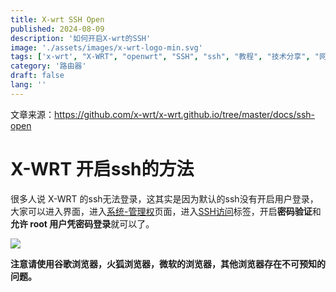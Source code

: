 ```yaml
---
title: X-wrt SSH Open
published: 2024-08-09
description: '如何开启X-wrt的SSH'
image: './assets/images/x-wrt-logo-min.svg'
tags: ['x-wrt', "X-WRT", "openwrt", "SSH", "ssh", "教程", "技术分享", "网络", "路由器"]
category: '路由器'
draft: false 
lang: ''
---
```


文章来源：https://github.com/x-wrt/x-wrt.github.io/tree/master/docs/ssh-open

# X-WRT 开启ssh的方法

很多⼈说 X-WRT 的ssh无法登录，这其实是因为默认的ssh没有开启用户登录，大家可以进入界面，进入[系统-管理权](#)页面，进入[SSH访问](#)标签，开启**密码验证**和**允许 root 用户凭密码登录**就可以了。

![](https://cdn4.xcqcoo.top/gh/x-wrt/x-wrt.github.io@master/docs/ssh-open/ssh1.png)

**注意请使用谷歌浏览器，火狐浏览器，微软的浏览器，其他浏览器存在不可预知的问题。**
